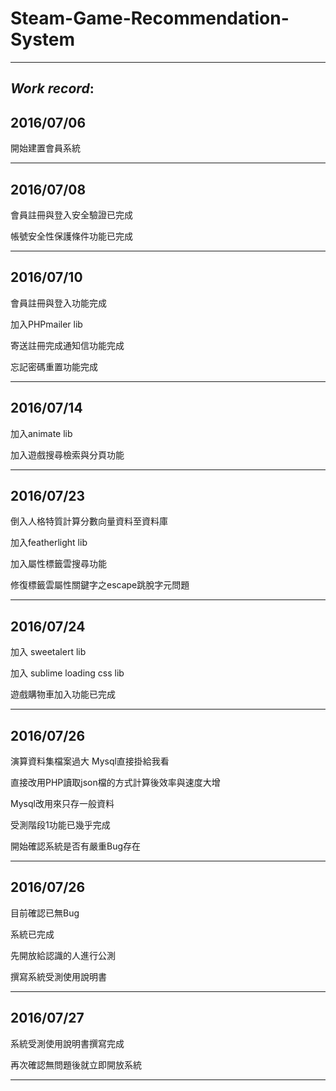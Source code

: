 # Steam-Game-Recommendation-System

------------------------------------------------


## *Work record*:


## 2016/07/06

開始建置會員系統

------------------------------------------------

## 2016/07/08

會員註冊與登入安全驗證已完成

帳號安全性保護條件功能已完成

------------------------------------------------

## 2016/07/10

會員註冊與登入功能完成

加入PHPmailer lib

寄送註冊完成通知信功能完成

忘記密碼重置功能完成

------------------------------------------------

## 2016/07/14

加入animate lib

加入遊戲搜尋檢索與分頁功能

------------------------------------------------

## 2016/07/23

倒入人格特質計算分數向量資料至資料庫

加入featherlight lib

加入屬性標籤雲搜尋功能

修復標籤雲屬性關鍵字之escape跳脫字元問題

------------------------------------------------

## 2016/07/24

加入 sweetalert lib

加入 sublime loading css lib

遊戲購物車加入功能已完成

------------------------------------------------

## 2016/07/26

演算資料集檔案過大 Mysql直接掛給我看

直接改用PHP讀取json檔的方式計算後效率與速度大增

Mysql改用來只存一般資料

受測階段1功能已幾乎完成

開始確認系統是否有嚴重Bug存在

------------------------------------------------

## 2016/07/26

目前確認已無Bug

系統已完成

先開放給認識的人進行公測

撰寫系統受測使用說明書

------------------------------------------------

## 2016/07/27

系統受測使用說明書撰寫完成

再次確認無問題後就立即開放系統

------------------------------------------------